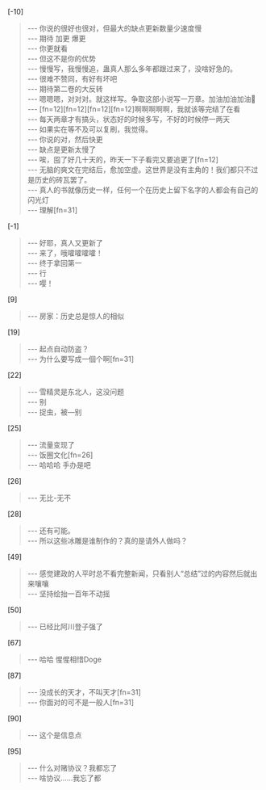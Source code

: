 
[-10] 
>--- 你说的很好也很对，但最大的缺点更新数量少速度慢<br>
>--- 期待 加更 爆更<br>
>--- 你更就看<br>
>--- 但这不是你的优势<br>
>--- 慢慢写，我慢慢追，蛊真人那么多年都跟过来了，没啥好急的。<br>
>--- 很难不赞同，有好有坏吧<br>
>--- 期待第二卷的大反转<br>
>--- 嗯嗯嗯，对对对。就这样写。争取这部小说写一万章。加油加油加油👏<br>
>--- [fn=12][fn=12][fn=12][fn=12]啊啊啊啊啊，我就该等完结了在看<br>
>--- 每天两章才有搞头，状态好的时候多写，不好的时候停一两天<br>
>--- 如果实在等不及可以复刷，我觉得。<br>
>--- 你说的对，然后快更<br>
>--- 缺点是更新太慢了<br>
>--- 唉，囤了好几十天的，昨天一下子看完又要追更了[fn=12]<br>
>--- 无脑的爽文在完结后，愈加空虚。这世界是没有主角的！我们都只不过是历史的砖瓦罢了。<br>
>--- 真人的书就像历史一样，任何一个在历史上留下名字的人都会有自己的闪光灯<br>
>--- 理解[fn=31]<br>

[-1] 
>--- 好耶，真人又更新了<br>
>--- 来了，哦嚯嚯嚯嚯！<br>
>--- 终于拿回第一<br>
>--- 行<br>
>--- 嘤！<br>

[9] 
>--- 房家：历史总是惊人的相似<br>

[19] 
>--- 起点自动防盗？<br>
>--- 为什么要写成一個个啊[fn=31]<br>

[22] 
>--- 雪精灵是东北人，这没问题<br>
>--- 别<br>
>--- 捉虫，被—别<br>

[25] 
>--- 流量变现了<br>
>--- 饭圈文化[fn=26]<br>
>--- 哈哈哈 手办是吧<br>

[26] 
>--- 无比-无不<br>

[28] 
>--- 还有可能。<br>
>--- 所以这些冰雕是谁制作的？真的是请外人做吗？<br>

[49] 
>--- 感觉建政的人平时总不看完整新闻，只看别人“总结”过的内容然后就出来嚷嚷<br>
>--- 坚持绘抬一百年不动摇<br>

[50] 
>--- 已经比阿川登子强了<br>

[67] 
>--- 哈哈
惺惺相惜Doge<br>

[87] 
>--- 没成长的天才，不叫天才[fn=31]<br>
>--- 你面对的可不是一般人[fn=31]<br>

[90] 
>--- 这个是信息点<br>

[95] 
>--- 什么对赌协议？我都忘了<br>
>--- 啥协议……我忘了都<br>
